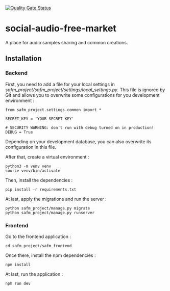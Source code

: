 [![Quality Gate Status](https://sonarcloud.io/api/project_badges/measure?project=HE-Arc_social-audio-free-market&metric=alert_status)](https://sonarcloud.io/dashboard?id=HE-Arc_social-audio-free-market)

# social-audio-free-market

A place for audio samples sharing and common creations.

## Installation

### Backend

First, you need to add a file for your local settings in *safm_project/safm_project/settings/local_settings.py*. This file is ignored by Git and allows you to overwrite some configurations for you development environment :

```
from safm_project.settings.common import *

SECRET_KEY = 'YOUR SECRET KEY'

# SECURITY WARNING: don't run with debug turned on in production!
DEBUG = True
```

Depending on your development database, you can also overwrite its configuration in this file.

After that, create a virtual environment :

```
python3 -m venv venv
source venv/bin/activate
```

Then, install the dependencies :

```
pip install -r requirements.txt
```

At last, apply the migrations and run the server :

```
python safm_project/manage.py migrate
python safm_project/manage.py runserver
```

### Frontend

Go to the frontend application :

```
cd safm_project/safm_frontend
```

Once there, install the npm dependencies :

```
npm install
```

At last, run the application :

```
npm run dev
```
